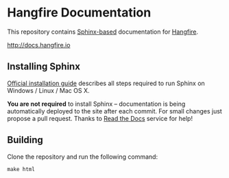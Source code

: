Hangfire Documentation
======================

This repository contains [Sphinx-based](http://sphinx-doc.org) documentation for [Hangfire](http://hangfire.io).

http://docs.hangfire.io

Installing Sphinx
------------------

[Official installation guide](http://sphinx-doc.org/latest/install.html) describes all steps 
required to run Sphinx on Windows / Linux / Mac OS X.

**You are not required** to install Sphinx – documentation is being automatically deployed to the site after each commit. For small changes just propose a pull request. Thanks to [Read the Docs](https://readthedocs.org) service for help!

Building
-----------

Clone the repository and run the following command:

```
make html
```
